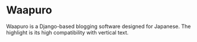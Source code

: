 # Waapuro
Waapuro is a Django-based blogging software designed for Japanese. The highlight is its high compatibility with vertical text.
